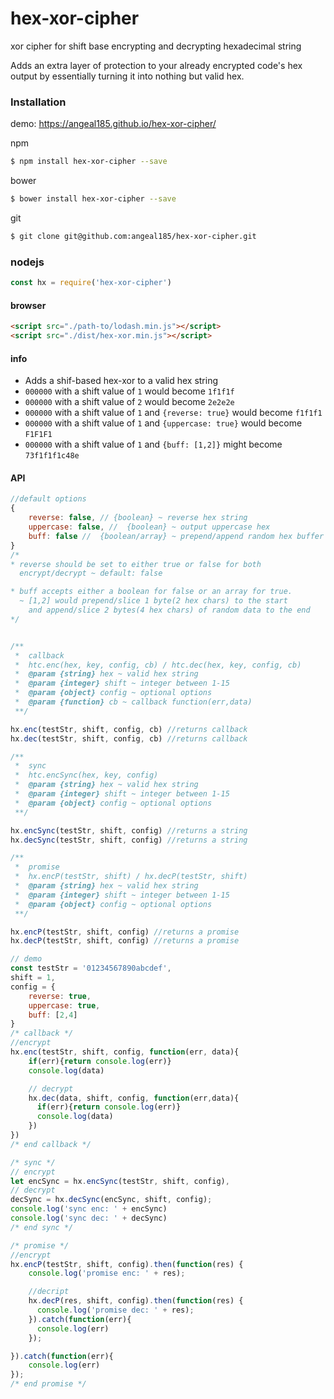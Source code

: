 # hex-xor-cipher
xor cipher for shift base encrypting and decrypting hexadecimal string

Adds an extra layer of protection to your already encrypted code's hex output by essentially turning it into nothing but valid hex.

### Installation


demo: https://angeal185.github.io/hex-xor-cipher/

npm

```sh
$ npm install hex-xor-cipher --save
```

bower

```sh
$ bower install hex-xor-cipher --save
```

git
```sh
$ git clone git@github.com:angeal185/hex-xor-cipher.git
```

### nodejs

```js
const hx = require('hex-xor-cipher')
```

#### browser

```html
<script src="./path-to/lodash.min.js"></script>
<script src="./dist/hex-xor.min.js"></script>
```

#### info
* Adds a shif-based hex-xor to a valid hex string
* `000000` with a shift value of `1` would become `1f1f1f`
* `000000` with a shift value of `2` would become `2e2e2e`
* `000000` with a shift value of `1`  and `{reverse: true}` would become `f1f1f1`
* `000000` with a shift value of `1`  and `{uppercase: true}` would become `F1F1F1`
* `000000` with a shift value of `1`  and `{buff: [1,2]}` might become `73f1f1f1c48e`

#### API

```js
//default options
{
    reverse: false, // {boolean} ~ reverse hex string
    uppercase: false, //  {boolean} ~ output uppercase hex
    buff: false //  {boolean/array} ~ prepend/append random hex buffer  
}
/*
* reverse should be set to either true or false for both
  encrypt/decrypt ~ default: false

* buff accepts either a boolean for false or an array for true.
  ~ [1,2] would prepend/slice 1 byte(2 hex chars) to the start
    and append/slice 2 bytes(4 hex chars) of random data to the end
*/


/**
 *  callback
 *  htc.enc(hex, key, config, cb) / htc.dec(hex, key, config, cb)
 *  @param {string} hex ~ valid hex string
 *  @param {integer} shift ~ integer between 1-15
 *  @param {object} config ~ optional options
 *  @param {function} cb ~ callback function(err,data)
 **/

hx.enc(testStr, shift, config, cb) //returns callback
hx.dec(testStr, shift, config, cb) //returns callback

/**
 *  sync
 *  htc.encSync(hex, key, config)
 *  @param {string} hex ~ valid hex string
 *  @param {integer} shift ~ integer between 1-15
 *  @param {object} config ~ optional options
 **/

hx.encSync(testStr, shift, config) //returns a string
hx.decSync(testStr, shift, config) //returns a string

/**
 *  promise
 *  hx.encP(testStr, shift) / hx.decP(testStr, shift)
 *  @param {string} hex ~ valid hex string
 *  @param {integer} shift ~ integer between 1-15
 *  @param {object} config ~ optional options
 **/

hx.encP(testStr, shift, config) //returns a promise
hx.decP(testStr, shift, config) //returns a promise

// demo
const testStr = '01234567890abcdef',
shift = 1,
config = {
    reverse: true,
    uppercase: true,
    buff: [2,4]
}
/* callback */
//encrypt
hx.enc(testStr, shift, config, function(err, data){
    if(err){return console.log(err)}
    console.log(data)

    // decrypt
    hx.dec(data, shift, config, function(err,data){
      if(err){return console.log(err)}
      console.log(data)
    })
})
/* end callback */

/* sync */
// encrypt
let encSync = hx.encSync(testStr, shift, config),
// decrypt
decSync = hx.decSync(encSync, shift, config);
console.log('sync enc: ' + encSync)
console.log('sync dec: ' + decSync)
/* end sync */

/* promise */
//encrypt
hx.encP(testStr, shift, config).then(function(res) {
    console.log('promise enc: ' + res);

    //decript
    hx.decP(res, shift, config).then(function(res) {
      console.log('promise dec: ' + res);
    }).catch(function(err){
      console.log(err)
    });

}).catch(function(err){
    console.log(err)
});
/* end promise */
```
